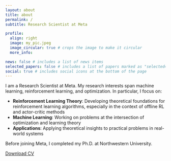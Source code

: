 ```yaml
---
layout: about
title: about
permalink: /
subtitle: Research Scientist at Meta

profile:
  align: right
  image: my_pic.jpeg
  image_circular: true # crops the image to make it circular
  more_info:

news: false # includes a list of news items
selected_papers: false # includes a list of papers marked as "selected={true}"
social: true # includes social icons at the bottom of the page
---
```


I am a Research Scientist at Meta. My research interests span machine learning, reinforcement learning, and optimization. In particular, I focus on:

- **Reinforcement Learning Theory**: Developing theoretical foundations for reinforcement learning algorithms, especially in the context of offline RL and actor-critic methods
- **Machine Learning**: Working on problems at the intersection of optimization and learning theory
- **Applications**: Applying theoretical insights to practical problems in real-world systems

Before joining Meta, I completed my Ph.D. at Northwestern University.

[Download CV](/assets/pdf/fzy_cv.pdf) 